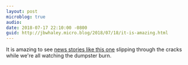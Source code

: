 ```yaml
---
layout: post
microblog: true
audio: 
date: 2018-07-17 22:10:00 -0800
guid: http://jbwhaley.micro.blog/2018/07/18/it-is-amazing.html
---
```

It is amazing to see [news stories like this one](https://www.theguardian.com/science/2018/jul/17/genetically-modified-babies-given-go-ahead-by-uk-ethics-body) slipping through the cracks while we're all watching the dumpster burn.
